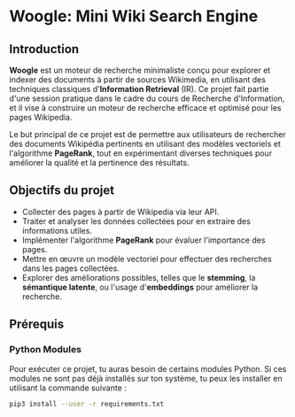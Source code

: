 # Woogle: Mini Wiki Search Engine

## Introduction

**Woogle** est un moteur de recherche minimaliste conçu pour explorer et indexer des documents à partir de sources Wikimedia, en utilisant des techniques classiques d'**Information Retrieval** (IR). Ce projet fait partie d'une session pratique dans le cadre du cours de Recherche d'Information, et il vise à construire un moteur de recherche efficace et optimisé pour les pages Wikipedia.

Le but principal de ce projet est de permettre aux utilisateurs de rechercher des documents Wikipédia pertinents en utilisant des modèles vectoriels et l'algorithme **PageRank**, tout en expérimentant diverses techniques pour améliorer la qualité et la pertinence des résultats.

## Objectifs du projet

- Collecter des pages à partir de Wikipedia via leur API.
- Traiter et analyser les données collectées pour en extraire des informations utiles.
- Implémenter l'algorithme **PageRank** pour évaluer l'importance des pages.
- Mettre en œuvre un modèle vectoriel pour effectuer des recherches dans les pages collectées.
- Explorer des améliorations possibles, telles que le **stemming**, la **sémantique latente**, ou l'usage d'**embeddings** pour améliorer la recherche.

## Prérequis

### Python Modules
Pour exécuter ce projet, tu auras besoin de certains modules Python. Si ces modules ne sont pas déjà installés sur ton système, tu peux les installer en utilisant la commande suivante :

```bash
pip3 install --user -r requirements.txt
